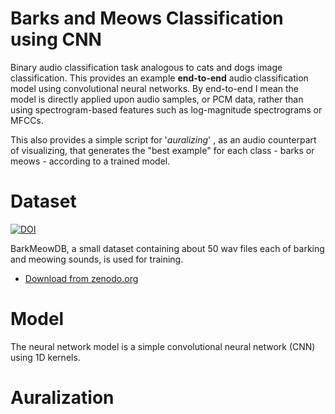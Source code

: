 # Barks and Meows Classification using CNN

Binary audio classification task analogous to cats and dogs image classification.
This provides an example **end-to-end** audio classification model using convolutional neural networks.
By end-to-end I mean the model is directly applied upon audio samples, or PCM data, 
rather than using spectrogram-based features such as log-magnitude spectrograms or MFCCs.

This also provides a simple script for '_auralizing_' , as an audio counterpart of visualizing,
that generates the "best example" for each class - barks or meows - according to a trained model.


# Dataset

[![DOI](https://zenodo.org/badge/DOI/10.5281/zenodo.3563990.svg)](https://doi.org/10.5281/zenodo.3563990)

BarkMeowDB, a small dataset containing about 50 wav files each of barking and meowing sounds, 
is used for training.

- [Download from zenodo.org](https://zenodo.org/record/3563990#.Xesx_JMzZ25)

# Model
The neural network model is a simple convolutional neural network (CNN) using 1D kernels.

# Auralization
